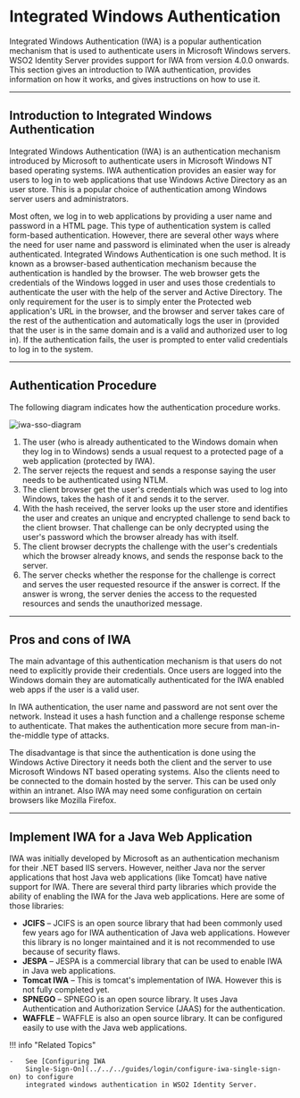 # Integrated Windows Authentication

Integrated Windows Authentication (IWA) is a popular authentication
mechanism that is used to authenticate users in Microsoft Windows
servers. WSO2 Identity Server provides support for IWA from version
4.0.0 onwards. This section gives an introduction to IWA authentication,
provides information on how it works, and gives instructions on how to
use it. 

---

## Introduction to Integrated Windows Authentication

Integrated Windows Authentication (IWA) is an authentication mechanism
introduced by Microsoft to authenticate users in Microsoft Windows NT
based operating systems. IWA authentication provides an easier way for
users to log in to web applications that use Windows Active Directory as
an user store. This is a popular choice of authentication among Windows
server users and administrators.

Most often, we log in to web applications by providing a user name and
password in a HTML page. This type of authentication system is called
form-based authentication. However, there are several other ways where
the need for user name and password is eliminated when the user is
already authenticated. Integrated Windows Authentication is one such
method. It is known as a browser-based authentication mechanism because
the authentication is handled by the browser. The web browser gets the
credentials of the Windows logged in user and uses those credentials to
authenticate the user with the help of the server and Active Directory.
The only requirement for the user is to simply enter the Protected web
application's URL in the browser, and the browser and server takes care
of the rest of the authentication and automatically logs the user in
(provided that the user is in the same domain and is a valid and
authorized user to log in). If the authentication fails, the user is
prompted to enter valid credentials to log in to the system.

---

## Authentication Procedure

The following diagram indicates how the authentication procedure works.

![iwa-sso-diagram](/assets/img/concepts/iwa-sso-diagram1.png)

1.  The user (who is already authenticated to the Windows domain when
    they log in to Windows) sends a usual request to a protected page of
    a web application (protected by IWA).
2.  The server rejects the request and sends a response saying the user
    needs to be authenticated using NTLM.
3.  The client browser get the user's credentials which was used to log
    into Windows, takes the hash of it and sends it to the server.
4.  With the hash received, the server looks up the user store and
    identifies the user and creates an unique and encrypted challenge to
    send back to the client browser. That challenge can be only
    decrypted using the user's password which the browser already has
    with itself.
5.  The client browser decrypts the challenge with the user's
    credentials which the browser already knows, and sends the response
    back to the server.
6.  The server checks whether the response for the challenge is correct
    and serves the user requested resource if the answer is correct. If
    the answer is wrong, the server denies the access to the requested
    resources and sends the unauthorized message.

---

## Pros and cons of IWA

The main advantage of this authentication mechanism is that users do not
need to explicitly provide their credentials. Once users are logged into
the Windows domain they are automatically authenticated for the IWA
enabled web apps if the user is a valid user.

In IWA authentication, the user name and password are not sent over the
network. Instead it uses a hash function and a challenge response scheme
to authenticate. That makes the authentication more secure from
man-in-the-middle type of attacks.

The disadvantage is that since the authentication is done using the
Windows Active Directory it needs both the client and the server to use
Microsoft Windows NT based operating systems. Also the clients need to
be connected to the domain hosted by the server. This can be used only
within an intranet. Also IWA may need some configuration on certain
browsers like Mozilla Firefox.

---

## Implement IWA for a Java Web Application

IWA was initially developed by Microsoft as an authentication mechanism
for their .NET based IIS servers. However, neither Java nor the server
applications that host Java web applications (like Tomcat) have native
support for IWA. There are several third party libraries which provide
the ability of enabling the IWA for the Java web applications. Here are
some of those libraries:

-   **JCIFS** – JCIFS is an open source library that had been commonly
    used few years ago for IWA authentication of Java web applications.
    However this library is no longer maintained and it is not
    recommended to use because of security flaws.
-   **JESPA** – JESPA is a commercial library that can be used to enable
    IWA in Java web applications.
-   **Tomcat IWA** – This is tomcat's implementation of IWA. However
    this is not fully completed yet.
-   **SPNEGO** – SPNEGO is an open source library. It uses Java
    Authentication and Authorization Service (JAAS) for the
    authentication.
-   **WAFFLE** – WAFFLE is also an open source library. It can be
    configured easily to use with the Java web applications.  

!!! info "Related Topics"

    -   See [Configuring IWA
        Single-Sign-On](../../../guides/login/configure-iwa-single-sign-on) to configure
        integrated windows authentication in WSO2 Identity Server.
